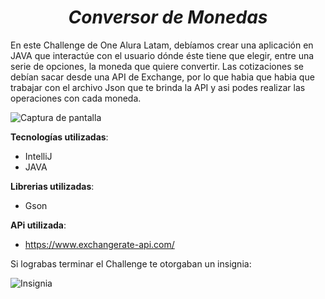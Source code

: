 <h1 align="center"> <em> Conversor de Monedas </em></h1>

En este Challenge de One Alura Latam, debíamos crear una aplicación en JAVA que interactúe con el usuario dónde éste tiene que elegir, entre una serie de opciones, la moneda que quiere convertir.
Las cotizaciones se debían sacar desde una API de Exchange, por lo que habia que habia que trabajar con el archivo Json que te brinda la API y asi podes realizar las operaciones con cada moneda.

![Captura de pantalla](https://github.com/Nahumam/ConversorDeMonedas/assets/126520747/b7febbdd-750e-420e-a99b-f38e16012fa7)

<b>Tecnologías utilizadas</b>:
- IntelliJ
- JAVA

<b>Librerias utilizadas</b>:
- Gson

<b>APi utilizada</b>:
- https://www.exchangerate-api.com/

Si lograbas terminar el Challenge te otorgaban un insignia:

![Insignia](https://github.com/Nahumam/ConversorDeMonedas/assets/126520747/dd929543-3c9f-4297-996c-d9fd2cb6816f)
